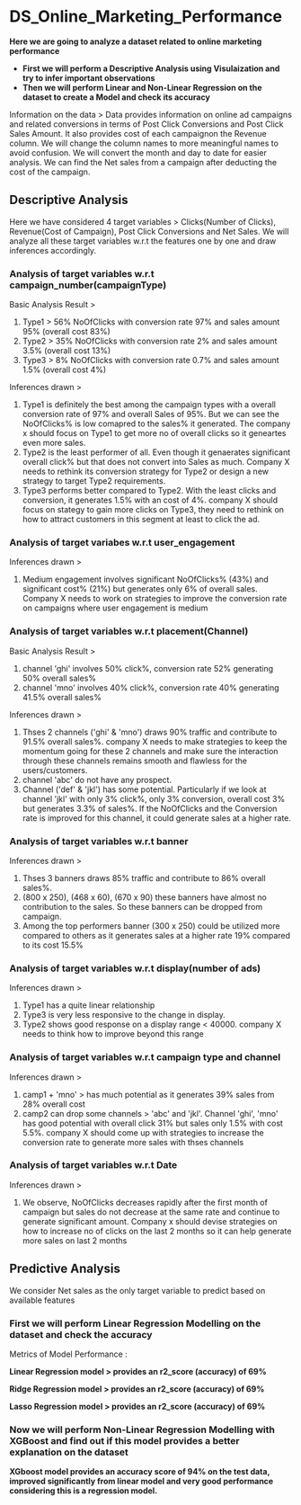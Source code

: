 # DS_Online_Marketing_Performance

**Here we are going to analyze a dataset related to online marketing performance**
- **First we will perform a Descriptive Analysis using Visulaization and try to infer important observations**
- **Then we will perform Linear and Non-Linear Regression on the dataset to create a Model and check its accuracy**

Information on the data >
Data provides information on online ad campaigns and related conversions in terms of Post Click Conversions and Post Click Sales Amount. 
It also provides cost of each campaignon the Revenue column. 
We will change the column names to more meaningful names to avoid confusion. 
We will convert the month and day to date for easier analysis. 
We can find the Net sales from a campaign after deducting the cost of the campaign. 


## Descriptive Analysis
Here we have considered 4 target variables > Clicks(Number of Clicks), Revenue(Cost of Campaign), Post Click Conversions and Net Sales. We will analyze all these target variables w.r.t the features one by one and draw inferences accordingly.

### Analysis of target variables w.r.t campaign_number(campaignType)

Basic Analysis Result >
1. Type1 > 56% NoOfClicks with conversion rate 97% and sales amount 95% (overall cost 83%)
2. Type2 > 35% NoOfClicks with conversion rate 2% and sales amount 3.5% (overall cost 13%)
3. Type3 > 8% NoOfClicks with conversion rate 0.7% and sales amount 1.5% (overall cost 4%)

Inferences drawn >
1. Type1 is definitely the best among the campaign types with a overall conversion rate of 97% and overall Sales of 95%. But we can see the NoOfClicks% is low comapred to the sales% it generated. The company x should focus on Type1 to get more no of overall clicks so it geneartes even more sales.
2. Type2 is the least performer of all. Even though it genaerates significant overall click% but that does not convert into Sales as much. Company X needs to rethink its conversion strategy for Type2 or design a new strategy to target Type2 requirements.
3. Type3 performs better compared to Type2. With the least clicks and conversion, it generates 1.5% with an cost of 4%. company X should focus on stategy to gain more clicks on Type3, they need to rethink on how to attract customers in this segment at least to click the ad.

### Analysis of target variabes w.r.t user_engagement

Inferences drawn >
1. Medium engagement involves significant NoOfClicks% (43%) and significant cost% (21%) but generates only 6% of overall sales. Company X needs to work on strategies to improve the conversion rate on campaigns where user engagement is medium

   
### Analysis of target variables w.r.t placement(Channel)

Basic Analysis Result >
1. channel 'ghi' involves 50% click%, conversion rate 52% generating 50% overall sales%
2. channel 'mno' involves 40% click%, conversion rate 40% generating 41.5% overall sales%

Inferences drawn >
1. Thses 2 channels ('ghi' & 'mno') draws 90% traffic and contribute to 91.5% overall sales%. company X needs to make strategies to keep the momentum going for these 2 channels and make sure the interaction through these channels remains smooth and flawless for the users/customers.
2. channel 'abc' do not have any prospect.
3. Channel ('def' & 'jkl') has some potential. Particularly if we look at channel 'jkl' with only 3% click%, only 3% conversion, overall cost 3% but generates 3.3% of sales%. If the NoOfClicks and the Conversion rate is improved for this channel, it could generate sales at a higher rate.

### Analysis of target variables w.r.t banner

Inferences drawn >
1. Thses 3 banners draws 85% traffic and contribute to 86% overall sales%.
2. (800 x 250), (468 x 60), (670 x 90) these banners have almost no contribution to the sales. So these banners can be dropped from campaign.
3. Among the top performers banner (300 x 250) could be utilized more compared to others as it generates sales at a higher rate 19% compared to its cost 15.5%

### Analysis of target variables w.r.t display(number of ads)

Inferences drawn >
1. Type1 has a quite linear relationship
2. Type3 is very less responsive to the change in display.
3. Type2 shows good response on a display range < 40000. company X needs to think how to improve beyond this range


### Analysis of target variables w.r.t campaign type and channel

Inferences drawn >
1. camp1 + 'mno' > has much potential as it generates 39% sales from 28% overall cost
2. camp2 can drop some channels > 'abc' and 'jkl'. Channel 'ghi', 'mno' has good potential with overall click 31% but sales only 1.5% with cost 5.5%. company X should come up with strategies to increase the conversion rate to generate more sales with thses channels

### Analysis of target variables w.r.t Date

Inferences drawn >
1. We observe, NoOfClicks decreases rapidly after the first month of campaign but sales do not decrease at the same rate and continue to generate significant amount. Company x should devise strategies on how to increase no of clicks on the last 2 months so it can help generate more sales on last 2 months

## Predictive Analysis
We consider Net sales as the only target variable to predict based on available features

### First we will perform Linear Regression Modelling on the dataset and check the accuracy

Metrics of Model Performance :

**Linear Regression model > provides an r2_score (accuracy) of 69%**

**Ridge Regression model > provides an r2_score (accuracy) of 69%**

**Lasso Regression model > provides an r2_score (accuracy) of 69%**

### Now we will perform Non-Linear Regression Modelling with XGBoost and find out if this model provides a better explanation on the dataset
**XGboost model provides an accuracy score of 94% on the test data, improved significantly from linear model and very good performance considering this is a regression model.**






